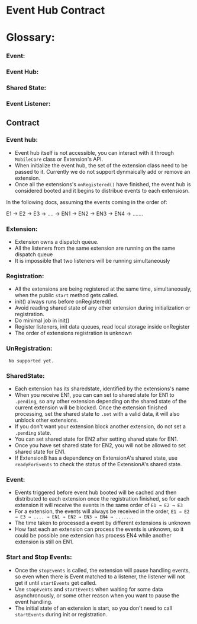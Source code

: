 # Event Hub Contract

# Glossary:

### Event:

### Event Hub:

### Shared State:

### Event Listener:

## Contract


### Event hub:
- Event hub itself is not accessible, you can interact with it through `MobileCore` class or Extension's API.
- When initialize the event hub, the set of the extension class need to be passed to it. Currently we do not support dynmaically add or remove an extension. 
- Once all the extensions's `onRegistered()` have finished, the event hub is considered booted and it begins to distribue events to each extensiosn.

In the following docs, assuming the events coming in the order of:

E1 → E2 → E3 → .... → EN1 → EN2 → EN3 → EN4 → .......

### Extension:

- Extension owns a dispatch queue.
- All the listeners from the same extension are running on the same dispatch queue
- It is impossible that two listeners will be running simultaneously

### Registration:

- All the extensions are being registered at the same time, simultaneously, when the public `start` method gets called.
- init() always runs before onRegistered()
- Avoid reading shared state of any other extension during initialization or registration.
- Do minimal job in init()
- Register listeners, init data queues, read local storage inside onRegister
- The order of extensions registration is unknown

### UnRegistration:

     No supported yet.

### SharedState:

- Each extension has its sharedstate, identified by the extensions's name
- When you receive EN1, you can can set to shared state for EN1 to `.pending`, so any other extension depending on the shared state of the current extension will be blocked. Once the extension finished processing,  set the shared state to `.set` with a valid data, it will also unblock other extensions.
- If you don't want your extension block another extension,  do not set a `.pending` state.
- You can  set shared state for EN2 after setting shared state for EN1.
- Once you have  set shared state for EN2, you will not be allowed to set shared state for EN1.
- If ExtensionB has a dependency on  ExtensionA's shared state, use `readyForEvents` to check the status of the ExtensionA's shared state.


### Event:

- Events triggered before event hub booted will be cached and then distributed to each extension once the registration finished, so for each extension it will receive the events in the same order of `E1 → E2 → E3`
- For a extension, the events will always be received in the order, `E1 → E2 → E3 → .... → EN1 → EN2 → EN3 → EN4 → .......`
- The time taken to processed a event by different extensions is unknown
- How fast each an extension can process the events is unknown, so it could be possible one extension has process EN4 while another extension is still on EN1.

### Start and Stop Events:

- Once the `stopEvents` is called, the extension will pause handling events, so even when there is Event matched to a listener, the listener will not get it until `startEvents` get called.
- Use `stopEvents` and `startEvents` when waiting for some data asynchronously, or some other reason when you want to pause the event handling.
- The initial state of an extension is start, so you don't need to call `startEvents`  during init or registration.